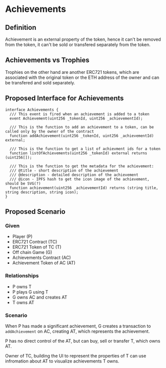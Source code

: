 # Achievements

## Definition
Achievement is an external property of the token, hence it can't be removed from the token, it can't be sold or transfered separately from the token.

## Achievements vs Trophies
Trophies on the other hand are another ERC721 tokens, which are associated with the original token or the ETH address of the owner and can be transfered and sold separately.

## Proposed Interface for Achievements

```
interface Achievements {
  /// This event is fired when an achievement is added to a token
  event Achievement(uint256 _tokenId, uint256 _achievementId);
  
  /// This is the function to add an achievement to a token, can be called only by the owner of the contract
  function addAchievement(uint256 _tokenId, uint256 _achievementId) external;
  
  /// This is the function to get a list of achievment ids for a token
  function listOfAchievements(uint256 _tokenId) external returns (uint256[]);
  
  /// This is the function to get the metadata for the achievement:
  /// @title - short description of the achievement
  /// @description - detailed description of the achievement
  /// @icon - IPFS hash to get the icon image of the achievement, should be SVG(?)
  function achievement(uint256 _achievementId) returns (string title, string description, string icon);
}
```

## Proposed Scenario

### Given

- Player (P)
- ERC721 Contract (TC)
- ERC721 Token of TC (T)
- Off chain Game (G)
- Achievements Contract (AC)
- Achievement Token of AC (AT)

### Relationships

- P owns T
- P plays G using T
- G owns AC and creates AT
- T owns AT

### Scenario

When P has made a significant achievement, G creates a transaction to `addAchievement` on AC, creating AT, which represents the achievement.

P has no direct control of the AT, but can buy, sell or transfer T, which owns AT.

Owner of TC, building the UI to represent the properties of T can use infromation about AT to visualize achievements T owns.
